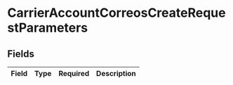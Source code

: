 # CarrierAccountCorreosCreateRequestParameters


## Fields

| Field       | Type        | Required    | Description |
| ----------- | ----------- | ----------- | ----------- |